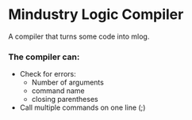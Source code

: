 # Mindustry Logic Compiler

A compiler that turns some code into mlog.

### The compiler can:
- Check for errors:
  - Number of arguments
  - command name
  - closing parentheses
- Call multiple commands on one line (;)
